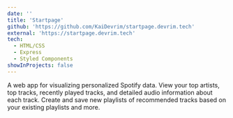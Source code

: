 ```yaml
---
date: ''
title: 'Startpage'
github: 'https://github.com/KaiDevrim/startpage.devrim.tech'
external: 'https://startpage.devrim.tech'
tech:
  - HTML/CSS
  - Express
  - Styled Components
showInProjects: false
---
```


A web app for visualizing personalized Spotify data. View your top artists, top tracks, recently played tracks, and detailed audio information about each track. Create and save new playlists of recommended tracks based on your existing playlists and more.
